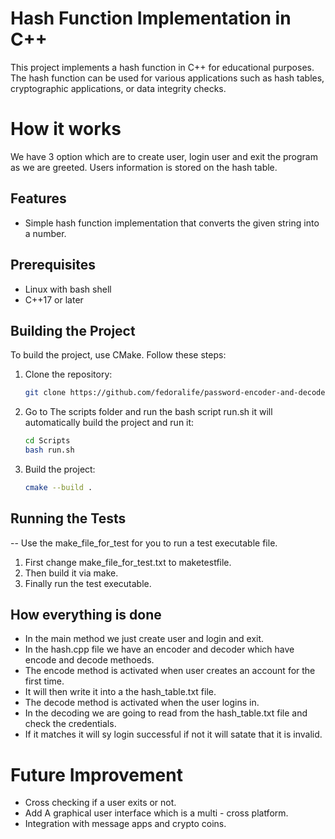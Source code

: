 # Hash Function Implementation in C++

This project implements a hash function in C++ for educational purposes. The hash function can be used for various applications such as hash tables, cryptographic applications, or data integrity checks.

# How it works

We have 3 option which are to create user, login user and exit the program as we are greeted.
Users information is stored on the hash table.


## Features

- Simple hash function implementation that converts the given string into a number.


## Prerequisites

- Linux with bash shell
- C++17 or later

## Building the Project

To build the project, use CMake. Follow these steps:

1. Clone the repository:
    ```sh
   git clone https://github.com/fedoralife/password-encoder-and-decoder.git
    ```

2. Go to The scripts folder and run the bash script run.sh it will automatically build the project and run it:
    ```sh
    cd Scripts
    bash run.sh
    ```
4. Build the project:
    ```sh
    cmake --build .
    ```

## Running the Tests

-- Use the make_file_for_test for you to run a test executable file.
1. First change  make_file_for_test.txt to maketestfile.
2. Then build it via make.
3. Finally run the test executable.


## How everything is done

- In the main method we just create user and login and exit.
- In the hash.cpp file we have an encoder and decoder which have encode and decode methoeds.
- The encode method is activated when user creates an account for the first time.
- It will then write it into a the hash_table.txt file.
- The decode method is activated when the user logins in.
- In the decoding we are going to read from the hash_table.txt file and check the credentials.
- If it matches it will sy login successful if not it will satate that it is invalid.

# Future Improvement

- Cross checking if a user exits or not.
- Add A graphical user interface which is a multi - cross platform.
- Integration with message apps and crypto coins.


